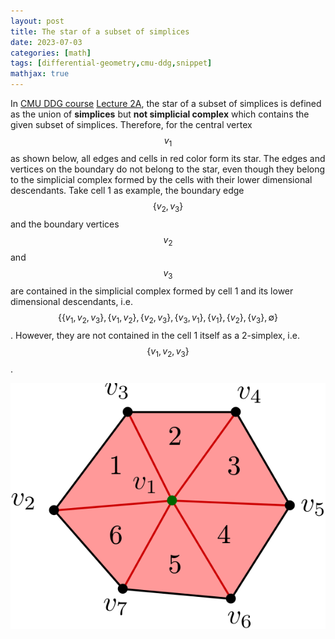 ```yaml
---
layout: post
title: The star of a subset of simplices
date: 2023-07-03
categories: [math]
tags: [differential-geometry,cmu-ddg,snippet]
mathjax: true
---
```


In [CMU DDG course](https://www.youtube.com/playlist?list=PL9_jI1bdZmz0hIrNCMQW1YmZysAiIYSSS)
[Lecture 2A](https://youtu.be/TDic3pJyYb8?list=PL9_jI1bdZmz0hIrNCMQW1YmZysAiIYSSS&t=2547),
the star of a subset of simplices is defined as the union of
**simplices** but **not simplicial complex** which contains the given
subset of simplices. Therefore, for the central vertex $$v_1$$ as shown
below, all edges and cells in red color form its star. The edges and
vertices on the boundary do not belong to the star, even though they
belong to the simplicial complex formed by the cells with their lower
dimensional descendants. Take cell 1 as example, the boundary edge
$$\left\{ v_2, v_3 \right\}$$ and the boundary vertices $$v_2$$ and
$$v_3$$ are contained in the simplicial complex formed by cell 1 and its
lower dimensional descendants, i.e.
$$\left\{ \left\{ v_1,v_2,v_3 \right\}, \left\{ v_1,v_2 \right\}, \left\{ v_2,v_3 \right\}, \left\{ v_3,v_1 \right\}, \left\{ v_1 \right\}, \left\{ v_2 \right\}, \left\{ v_3 \right\}, \emptyset \right\}$$.
However, they are not contained in the cell 1 itself as a 2-simplex,
i.e. $$\left\{ v_1,v_2,v_3 \right\}$$.

![image](/figures/2023-07-03-star-of-simplices.png)
